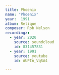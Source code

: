 ```yaml
---
title: Phoenix
name: "Phoenix"
year:  1991
album: Relique
composer: Rob Nelson
recordingz:
  - year: 2020
    source: soundcloud
    id: 831457831
  - year: 1991
    source: youtube
    id: AUPIn_VqSA4

---
```

